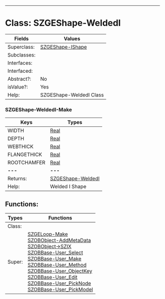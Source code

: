---------

# Class:	SZGEShape-WeldedI

| Fields | Values |
| --------- | --------- |
| Superclass: | [SZGEShape-IShape](SZGEShape-IShape.html) |
| Subclasses: |  |
| Interfaces: |  |
| Interfaced: |  |
| Abstract?: | No |
| isValue?: | Yes |
| Help: | SZGEShape-WeldedI Class |

### SZGEShape-WeldedI-Make

| Keys | Types |
| --------- | --------- |
| WIDTH | [Real](Real.html) |
| DEPTH | [Real](Real.html) |
| WEBTHICK | [Real](Real.html) |
| FLANGETHICK | [Real](Real.html) |
| ROOTCHAMFER | [Real](Real.html) |
| **---** | **---** |
| Returns: | [SZGEShape-WeldedI](SZGEShape-WeldedI.html) |
| Help: | Welded I Shape |


## Functions:

| Types | Functions |
| --------- | --------- |
| Class: |  |
| Super: | [SZGELoop-Make](SZGELoop.html) <br> [SZOBObject-AddMetaData](SZOBObject.html) <br> [SZOBObject->SZIX](SZOBObject.html) <br> [SZOBBase-User_Select](SZOBBase.html) <br> [SZOBBase-User_Make](SZOBBase.html) <br> [SZOBBase-User_Method](SZOBBase.html) <br> [SZOBBase-User_ObjectKey](SZOBBase.html) <br> [SZOBBase-User_Edit](SZOBBase.html) <br> [SZOBBase-User_PickNode](SZOBBase.html) <br> [SZOBBase-User_PickModel](SZOBBase.html) |


